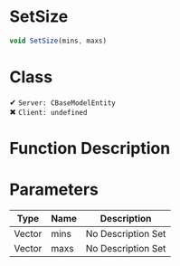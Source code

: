 # SetSize
```js	
void SetSize(mins, maxs)
```
# Class
✔ `Server: CBaseModelEntity`  
✖ `Client: undefined`  

# Function Description

# Parameters
Type|Name|Description
--|--|--
Vector|mins|No Description Set
Vector|maxs|No Description Set
